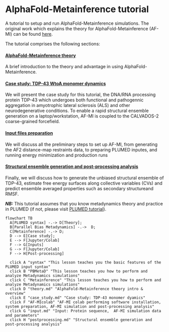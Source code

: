 # AlphaFold-Metainference tutorial
A tutorial to setup and run AlphaFold-Metainference simulations. The original work which explains the theory for AlphaFold-Metainference (AF-MI) can be found [here](https://www.biorxiv.org/content/10.1101/2024.11.09.622758v1).

The tutorial comprises the following sections:


#### [AlphaFold-Metainference theory](theory.md)
A brief introduction to the theory and advantage in using AlphaFold-Metainference.

#### [Case study: TDP-43 WtoA monomer dynamics](case_study.md)
We will present the case study for this tutorial, the DNA/RNA processing protein TDP-43 which undergoes both functional and pathogennic aggregation in amyotrophic lateral sclerosis (ALS) and other neurodegenerative conditions. To enable a rapid structural ensemble generation on a laptop/workstation, AF-MI is coupled to the CALVADOS-2 coarse-grained forcefield.

#### [Input files preparation](input.md)
We will discuss all the preliminary steps to set up AF-MI, from generating the AF2 distance-map restraints data, to preparing PLUMED inputes, and running energy minimization and production runs

#### [Structural ensemble generation and post-processing analysis](postprocessing.md)
Finally, we will discuss how to generate the unbiased structural ensemble of TDP-43, estimate free energy surfaces along collective variables (CVs) and predict ensemble averaged properties such as secondary structureand RMSF.

___NB:___ This tutorial assumes that you know metadynamics theory and practice in PLUMED (if not, please visit [PLUMED tutorial](https://www.plumed-tutorials.org/lessons/21/004/data/NAVIGATION.html)).


```mermaid
flowchart TB
  A[PLUMED syntax] -.-> D[Theory];
  B[Parallel Bias Metadynamics] -.->  D;
  C[Metainference] -.-> D;
  D --> E[Case study];
  E --> F[Jupyter/Colab]
  F --> G[Inputs]
  G --> F[Jupyter/Colab]
  F --> H[Post-processing]

  click A "syntax" "This lesson teaches you the basic features of the PLUMED input syntax"
  click B "PBMetaD" "This lesson teaches you how to perform and analyze Metadynamics simulations"
  click C "Metainference" "This lesson teaches you how to perform and analyze Metadynamics simulations"
  click D "theory.md" "AlphaFold-Metainference theory intro & overview"
  click E "case_study.md" "Case study: TDP-43 monomer dyamics"
  click F "AF-MIcolab" "AF-MI colab performing software installation, system preparation, AF-MI simulation and post-processing analysis"
  click G "input.md" "Input: Protein sequence,  AF-MI simulation data and parameters"
  click H "postprocessing.md" "Structural ensemble generation and post-processing analysis"
```
